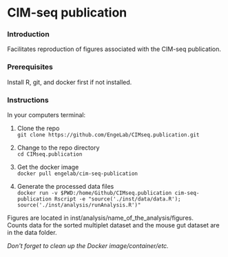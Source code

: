 CIM-seq publication
================

### Introduction

Facilitates reproduction of figures associated with the CIM-seq publication.

### Prerequisites

Install R, git, and docker first if not installed.

### Instructions

In your computers terminal:

1.  Clone the repo<br/> `git clone https://github.com/EngeLab/CIMseq.publication.git`

2.  Change to the repo directory<br/> `cd CIMseq.publication`

3.  Get the docker image<br/> `docker pull engelab/cim-seq-publication`

4.  Generate the processed data files<br/> `docker run -v $PWD:/home/Github/CIMseq.publication cim-seq-publication Rscript -e "source('./inst/data/data.R'); source('./inst/analysis/runAnalysis.R')"`

Figures are located in inst/analysis/name\_of\_the\_analysis/figures.<br/> Counts data for the sorted multiplet dataset and the mouse gut dataset are in the data folder.

*Don't forget to clean up the Docker image/container/etc.*
